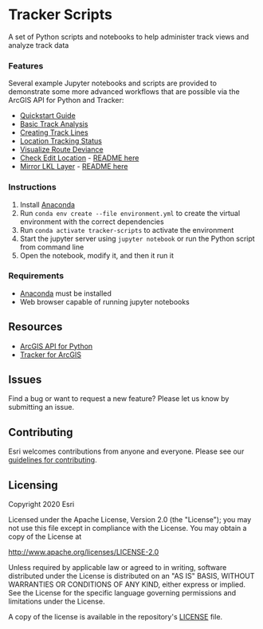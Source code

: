 # Tracker Scripts
A set of Python scripts and notebooks to help administer track views and analyze track data

### Features

Several example Jupyter notebooks and scripts are provided to demonstrate some more advanced workflows that are possible via the ArcGIS API for Python and Tracker:
- [Quickstart Guide](notebooks/examples/Quickstart%20Guide.ipynb)
- [Basic Track Analysis](notebooks/examples/Basic%20Track%20Analysis.ipynb)
- [Creating Track Lines](notebooks/examples/Create%20Track%20Lines%20From%20Points.ipynb)
- [Location Tracking Status](notebooks/examples/Location%20Tracking%20Status.ipynb)
- [Visualize Route Deviance](notebooks/examples/Visualize%20Route%20Deviance.ipynb)
- [Check Edit Location](scripts/check_edit_location.py) - [README here](check_edit_location.md)
- [Mirror LKL Layer](scripts/mirror_lkl_layer.py) - [README here](mirror_lkl_layer.md)


### Instructions

1. Install [Anaconda](https://www.anaconda.com/distribution)
2. Run `conda env create --file environment.yml` to create the virtual environment with the correct dependencies
3. Run `conda activate tracker-scripts` to activate the environment
4. Start the jupyter server using `jupyter notebook` or run the Python script from command line
5. Open the notebook, modify it, and then it run it

### Requirements
- [Anaconda](https://www.anaconda.com/distribution) must be installed
- Web browser capable of running jupyter notebooks

## Resources

 * [ArcGIS API for Python](https://developers.arcgis.com/python)
 * [Tracker for ArcGIS](https://www.esri.com/en-us/arcgis/products/tracker-for-arcgis/overview)

## Issues

Find a bug or want to request a new feature?  Please let us know by submitting an issue.

## Contributing

Esri welcomes contributions from anyone and everyone.
Please see our [guidelines for contributing](https://github.com/esri/contributing).

## Licensing

Copyright 2020 Esri

Licensed under the Apache License, Version 2.0 (the "License");
you may not use this file except in compliance with the License.
You may obtain a copy of the License at

http://www.apache.org/licenses/LICENSE-2.0

Unless required by applicable law or agreed to in writing, software
distributed under the License is distributed on an "AS IS" BASIS,
WITHOUT WARRANTIES OR CONDITIONS OF ANY KIND, either express or implied.
See the License for the specific language governing permissions and
limitations under the License.

A copy of the license is available in the repository's
[LICENSE](License.txt) file.

